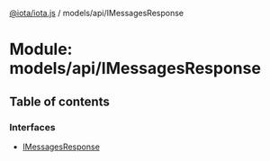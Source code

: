[@iota/iota.js](../README.md) / models/api/IMessagesResponse

# Module: models/api/IMessagesResponse

## Table of contents

### Interfaces

- [IMessagesResponse](../interfaces/models/api/imessagesresponse.imessagesresponse.md)
